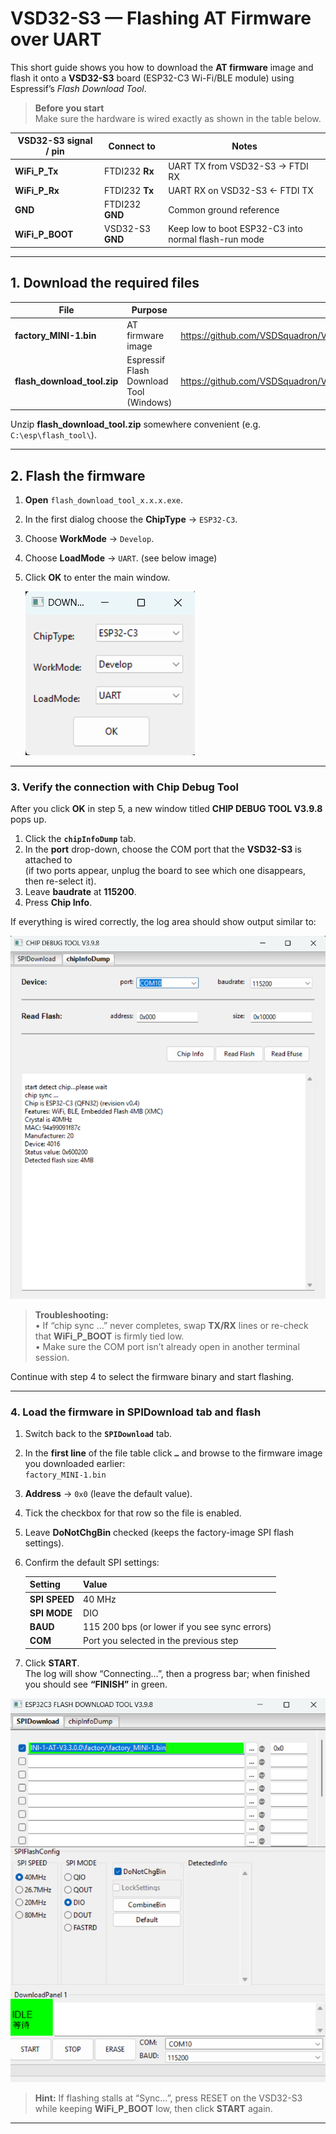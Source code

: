 # VSD32-S3 — Flashing AT Firmware over UART

This short guide shows you how to download the **AT firmware** image and flash it onto a **VSD32-S3** board (ESP32-C3 Wi-Fi/BLE module) using Espressif’s *Flash Download Tool*.

> **Before you start**  
> Make sure the hardware is wired exactly as shown in the table below.

| VSD32-S3 signal / pin | Connect to           | Notes                                                  |
|-----------------------|----------------------|--------------------------------------------------------|
| **WiFi_P_Tx**         | FTDI232 **Rx**       | UART TX from VSD32-S3 → FTDI RX                        |
| **WiFi_P_Rx**         | FTDI232 **Tx**       | UART RX on VSD32-S3 ← FTDI TX                          |
| **GND**               | FTDI232 **GND**      | Common ground reference                                |
| **WiFi_P_BOOT**       | VSD32-S3 **GND**     | Keep low to boot ESP32-C3 into normal flash-run mode   |

---

## 1. Download the required files

| File | Purpose | Link |
|------|---------|------|
| **factory_MINI-1.bin** | AT firmware image | <https://github.com/VSDSquadron/VSDSquadron_Ultra/blob/main/factory_MINI-1.bin> |
| **flash_download_tool.zip** | Espressif Flash Download Tool (Windows) | <https://github.com/VSDSquadron/VSDSquadron_Ultra/blob/main/flash_download_tool.zip> |

Unzip **flash_download_tool.zip** somewhere convenient (e.g. `C:\esp\flash_tool\`).

---

## 2. Flash the firmware

1. **Open** `flash_download_tool_x.x.x.exe`.  
2. In the first dialog choose the **ChipType** → `ESP32-C3`.  
3. Choose **WorkMode** → `Develop`.  
4. Choose **LoadMode** → `UART`. (see below image)
5. Click **OK** to enter the main window.  

   ![Flash Download Tool – correct settings](1.png)

---

### 3. Verify the connection with **Chip Debug Tool**

After you click **OK** in step&nbsp;5, a new window titled **CHIP DEBUG TOOL V3.9.8** pops up.

1. Click the **`chipInfoDump`** tab.
2. In the **port** drop-down, choose the COM port that the **VSD32-S3** is attached to  
   (if two ports appear, unplug the board to see which one disappears, then re-select it).
3. Leave **baudrate** at **115200**.
4. Press **Chip Info**.

If everything is wired correctly, the log area should show output similar to:

![Chip Debug Tool – chipInfoDump](2.png)

> **Troubleshooting:**  
> • If “chip sync …” never completes, swap **TX/RX** lines or re-check that **WiFi_P_BOOT** is firmly tied low.  
> • Make sure the COM port isn’t already open in another terminal session.

Continue with step 4 to select the firmware binary and start flashing.

---

### 4.  Load the firmware in **SPIDownload** tab and flash

1. Switch back to the **`SPIDownload`** tab.  
2. In the **first line** of the file table click **`…`** and browse to the firmware image you downloaded earlier:  
   `factory_MINI-1.bin`
3. **Address** → `0x0` (leave the default value).  
4. Tick the checkbox for that row so the file is enabled.  
5. Leave **DoNotChgBin** checked (keeps the factory-image SPI flash settings).  
6. Confirm the default SPI settings:  

   | Setting  | Value |
   |----------|-------|
   | **SPI SPEED** | 40 MHz |
   | **SPI MODE**  | DIO    |
   | **BAUD**      | 115 200 bps (or lower if you see sync errors) |
   | **COM**       | Port you selected in the previous step |

7. Click **START**.  
   The log will show “Connecting…”, then a progress bar; when finished you should see **“FINISH”** in green.

![Flash Download Tool – SPIDownload](3.png)

> **Hint:** If flashing stalls at “Sync…”, press RESET on the VSD32-S3 while keeping **WiFi_P_BOOT** low, then click **START** again.


---

